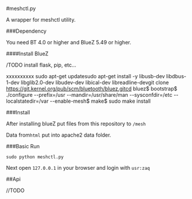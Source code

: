 #meshctl.py 

A wrapper for meshctl utility.

###Dependency

You need BT 4.0 or higher and BlueZ 5.49 or higher.

####Install BlueZ

/TODO install flask, pip, etc...

xxxxxxxxxx sudo apt-get updatesudo apt-get install -y libusb-dev libdbus-1-dev libglib2.0-dev libudev-dev libical-dev libreadline-devgit clone https://git.kernel.org/pub/scm/bluetooth/bluez.gitcd bluez$ bootstrap$ ./configure --prefix=/usr --mandir=/usr/share/man --sysconfdir=/etc --localstatedir=/var --enable-mesh$ make$ sudo make install

###Install 

After installing blueZ put files from this repository to `/mesh`

Data from`html` put into apache2 data folder. 

###Basic Run

`sudo python meshctl.py`

Next open `127.0.0.1` in your browser and login with `usr:zaq`

##Api

//TODO
